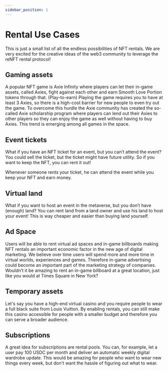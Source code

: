 ```yaml
---
sidebar_position: 1
---
```


# Rental Use Cases

This is just a small list of all the endless possibilities of NFT rentals. We are very excited for the creative ideas of the web3 community to leverage the reNFT rental protocol!

## Gaming assets

A popular NFT game is Axie Infinity where players can let their in-game assets, called Axies, fight against each other and earn Smooth Love Portion tokens through that. (Play-to-earn)
Playing the game requires you to have at least 3 Axies, so there is a high-cost barrier for new people to even try out the game. To overcome this hurdle the Axie community has created the so-called Axie scholarship program where players can lend out their Axies to other players so they can enjoy the game as well without having to buy Axies. This trend is emerging among all games in the space.

## Event tickets

What if you have an NFT ticket for an event, but you can’t attend the event? You could sell the ticket, but the ticket might have future utility. So if you want to keep the NFT, you can rent it out!

Whenever someone rents your ticket, he can attend the event while you keep your NFT and earn money.

## Virtual land

What if you want to host an event in the metaverse, but you don’t have (enough) land? You can rent land from a land owner and use his land to host your event! This is way cheaper and easier than buying land yourself.

## Ad Space

Users will be able to rent virtual ad spaces and in-game billboards making NFT rentals an important economic factor in the new age of digital marketing. We believe over time users will spend more and more time in virtual worlds, experiences and games. Therefore in-game advertising could become an important part of the marketing strategy of companies. Wouldn’t it be amazing to rent an in-game billboard at a great location, just like you would at Times Square in New York?

## Temporary assets

Let's say you have a high-end virtual casino and you require people to wear a full black suite from Louis Vuitton. By enabling rentals, you can still make this casino accessible for people with a smaller budget and therefore you can serve a broader audience.

## Subscriptions

A great idea for subscriptions are rental pools. You can, for example, let a user pay 100 USDC per month and deliver an automatic weekly digital wardrobe update.
This would be amazing for people who want to wear new things every week, but don't want the hassle of figuring out what to wear.
